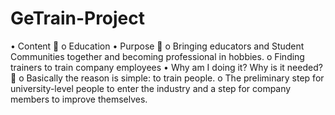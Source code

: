 # GeTrain-Project

•	Content 
o	 Education
•	Purpose 
o	Bringing educators and Student Communities together and becoming professional in hobbies.
o	Finding trainers to train company employees
•	Why am I doing it? Why is it needed? 
o	Basically the reason is simple: to train people.
o	The preliminary step for university-level people to enter the industry and a step for company members to improve themselves.


